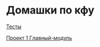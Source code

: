 # Домашки по кфу 

[Тесты](https://github.com/t-chakir/KFU/tree/main/test)

[Проект 1 Главный-модуль](https://github.com/t-chakir/KFU/tree/main/IBM-project)
